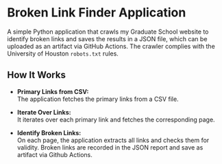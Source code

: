 # Broken Link Finder Application

A simple Python application that crawls my Graduate School website to identify broken links and saves the results in a JSON file, which can be uploaded as an artifact via GitHub Actions. The crawler complies with the University of Houston `robots.txt` rules.

## How It Works

- **Primary Links from CSV:**  
  The application fetches the primary links from a CSV file.

- **Iterate Over Links:**  
  It iterates over each primary link and fetches the corresponding page.

- **Identify Broken Links:**  
  On each page, the application extracts all links and checks them for validity. Broken links are recorded in the JSON report and save as artifact via Github Actions.




